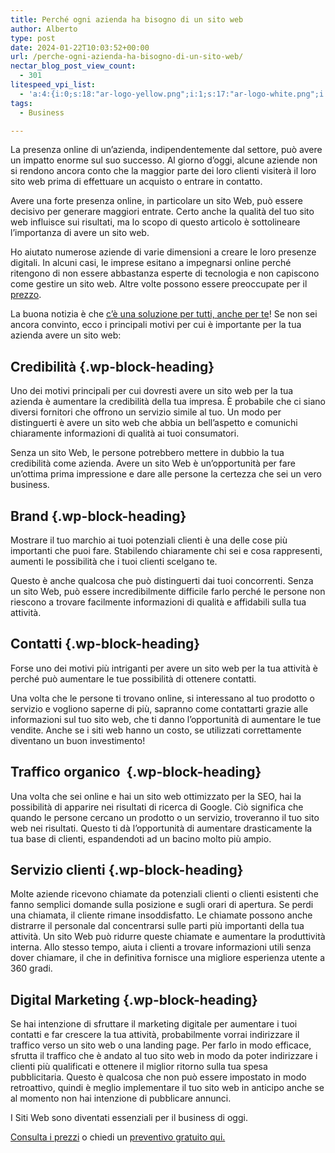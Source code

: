 ```yaml
---
title: Perché ogni azienda ha bisogno di un sito web￼
author: Alberto
type: post
date: 2024-01-22T10:03:52+00:00
url: /perche-ogni-azienda-ha-bisogno-di-un-sito-web/
nectar_blog_post_view_count:
  - 301
litespeed_vpi_list:
  - 'a:4:{i:0;s:18:"ar-logo-yellow.png";i:1;s:17:"ar-logo-white.png";i:2;s:18:"memoji-150x150.png";i:3;s:35:"Alberto-Reineri-Yellow-1024x150.png";}'
tags:
  - Business

---
```

La presenza online di un&#8217;azienda, indipendentemente dal settore, può avere un impatto enorme sul suo successo.&nbsp;Al giorno d&#8217;oggi, alcune aziende non si rendono ancora conto che la maggior parte dei loro clienti visiterà il loro sito web prima di effettuare un acquisto o entrare in contatto.

Avere una forte presenza online, in particolare un sito Web, può essere decisivo per generare maggiori entrate.&nbsp;Certo anche la qualità del tuo sito web influisce sui risultati, ma lo scopo di questo articolo è sottolineare l&#8217;importanza di avere un sito web.

Ho aiutato numerose aziende di varie dimensioni a creare le loro presenze digitali.&nbsp;In alcuni casi, le imprese esitano a impegnarsi online perché ritengono di non essere abbastanza esperte di tecnologia e non capiscono come gestire un sito web.&nbsp;Altre volte possono essere preoccupate per il [prezzo][1].

La buona notizia è che [c&#8217;è una soluzione per tutti, anche per te][2]!&nbsp;Se non sei ancora convinto, ecco i principali motivi per cui è importante per la tua azienda avere un sito web:

## Credibilità {.wp-block-heading}

Uno dei motivi principali per cui dovresti avere un sito web per la tua azienda è aumentare la credibilità della tua impresa.&nbsp;È probabile che ci siano diversi fornitori che offrono un servizio simile al tuo.&nbsp;Un modo per distinguerti è avere un sito web che abbia un bell&#8217;aspetto e comunichi chiaramente informazioni di qualità ai tuoi consumatori.

Senza un sito Web, le persone potrebbero mettere in dubbio la tua credibilità come azienda.&nbsp;Avere un sito Web è un&#8217;opportunità per fare un&#8217;ottima prima impressione e dare alle persone la certezza che sei un vero business.

## Brand {.wp-block-heading}

Mostrare il tuo marchio ai tuoi potenziali clienti è una delle cose più importanti che puoi fare.&nbsp;Stabilendo chiaramente chi sei e cosa rappresenti, aumenti le possibilità che i tuoi clienti scelgano te.

Questo è anche qualcosa che può distinguerti dai tuoi concorrenti.&nbsp;Senza un sito Web, può essere incredibilmente difficile farlo perché le persone non riescono a trovare facilmente informazioni di qualità e affidabili sulla tua attività.

## Contatti {.wp-block-heading}

Forse uno dei motivi più intriganti per avere un sito web per la tua attività è perché può aumentare le tue possibilità di ottenere contatti.

Una volta che le persone ti trovano online, si interessano al tuo prodotto o servizio e vogliono saperne di più, sapranno come contattarti grazie alle informazioni sul tuo sito web, che ti danno l&#8217;opportunità di aumentare le tue vendite.&nbsp;Anche se i siti web hanno un costo, se utilizzati correttamente diventano un buon investimento!

## Traffico organico&nbsp; {.wp-block-heading}

Una volta che sei online e hai un sito web ottimizzato per la SEO, hai la possibilità di apparire nei risultati di ricerca di Google.&nbsp;Ciò significa che quando le persone cercano un prodotto o un servizio, troveranno il tuo sito web nei risultati.&nbsp;Questo ti dà l&#8217;opportunità di aumentare drasticamente la tua base di clienti, espandendoti ad un bacino molto più ampio.

## Servizio clienti {.wp-block-heading}

Molte aziende ricevono chiamate da potenziali clienti o clienti esistenti che fanno semplici domande sulla posizione e sugli orari di apertura.&nbsp;Se perdi una chiamata, il cliente rimane insoddisfatto.&nbsp;Le chiamate possono anche distrarre il personale dal concentrarsi sulle parti più importanti della tua attività.&nbsp;Un sito Web può ridurre queste chiamate e aumentare la produttività interna.&nbsp;Allo stesso tempo, aiuta i clienti a trovare informazioni utili senza dover chiamare, il che in definitiva fornisce una migliore esperienza utente a 360 gradi.

## Digital Marketing {.wp-block-heading}

Se hai intenzione di sfruttare il marketing digitale per aumentare i tuoi contatti e far crescere la tua attività, probabilmente vorrai indirizzare il traffico verso un sito web o una landing page.&nbsp;Per farlo in modo efficace, sfrutta il traffico che è andato al tuo sito web in modo da poter indirizzare i clienti più qualificati e ottenere il miglior ritorno sulla tua spesa pubblicitaria.&nbsp;Questo è qualcosa che non può essere impostato in modo retroattivo, quindi è meglio implementare il tuo sito web in anticipo anche se al momento non hai intenzione di pubblicare annunci.

I Siti Web sono diventati essenziali per il business di oggi. 

[Consulta i prezzi][1] o chiedi un [preventivo gratuito qui.][2]

 [1]: http://reineristudio.com/quanto-costa-un-sito-web/
 [2]: http://reineristudio.com/contatti/